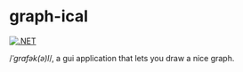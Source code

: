 # graph-ical

[![.NET](https://github.com/duydang2311/graph-ical/actions/workflows/dotnet.yml/badge.svg)](https://github.com/duydang2311/graph-ical/actions/workflows/dotnet.yml)

/*ˈɡrafək(ə)l*/, a gui application that lets you draw a nice graph.
